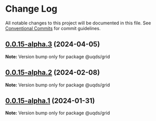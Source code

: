 # Change Log

All notable changes to this project will be documented in this file.
See [Conventional Commits](https://conventionalcommits.org) for commit guidelines.

## [0.0.15-alpha.3](https://github.com/uq-its-ss/design-system/compare/@uqds/grid@0.0.15-alpha.2...@uqds/grid@0.0.15-alpha.3) (2024-04-05)

**Note:** Version bump only for package @uqds/grid

## [0.0.15-alpha.2](https://github.com/uq-its-ss/design-system/compare/@uqds/grid@0.0.15-alpha.1...@uqds/grid@0.0.15-alpha.2) (2024-02-08)

**Note:** Version bump only for package @uqds/grid

## [0.0.15-alpha.1](https://github.com/uq-its-ss/design-system/compare/@uqds/grid@0.0.15-alpha.0...@uqds/grid@0.0.15-alpha.1) (2024-01-31)

**Note:** Version bump only for package @uqds/grid
